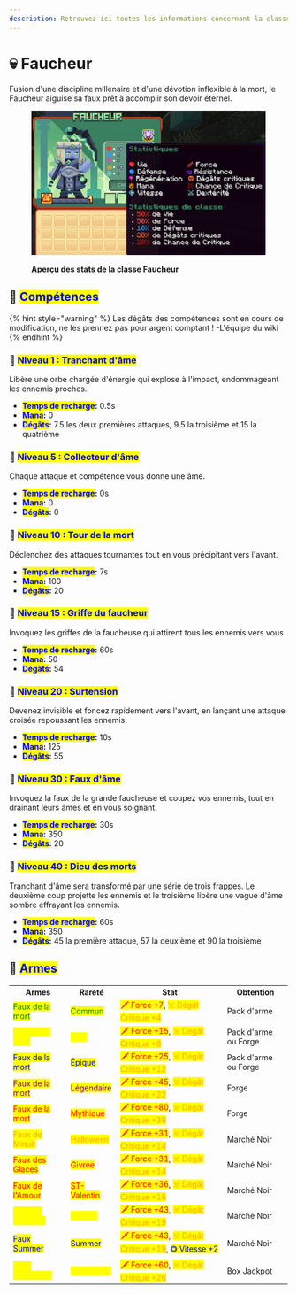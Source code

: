 ```yaml
---
description: Retrouvez ici toutes les informations concernant la classe Faucher
---
```


# 💀 Faucheur

Fusion d'une discipline millénaire et d'une dévotion inflexible à la mort, le Faucheur aiguise sa faux prêt à accomplir son devoir éternel.

<figure><img src="../../.gitbook/assets/Les_Classes/Faucheur.png" alt=""><figcaption><p><strong>Aperçu des stats de la classe Faucheur</strong></p></figcaption></figure>

## 💠 <mark style="color:blue;">Compétences</mark>

{% hint style="warning" %}
Les dégâts des compétences sont en cours de modification, ne les prennez pas pour argent comptant !
-L'équipe du wiki
{% endhint %}

### 🔸 <mark style="color:blue;">**Niveau 1 : Tranchant d'âme**</mark>

Libère une orbe chargée d'énergie qui explose à l'impact, endommageant les ennemis proches.

* <mark style="color:blue;">**Temps de recharge**</mark>**:** 0.5s
* <mark style="color:blue;">**Mana**</mark>**:** 0
* <mark style="color:blue;">**Dégâts**</mark>**:** 7.5 les deux premières attaques, 9.5 la troisième et 15 la quatrième

### 🔸 <mark style="color:blue;">**Niveau 5 : Collecteur d'âme**</mark>

Chaque attaque et compétence vous donne une âme.

* <mark style="color:blue;">**Temps de recharge**</mark>**:** 0s
* <mark style="color:blue;">**Mana**</mark>**:** 0
* <mark style="color:blue;">**Dégâts**</mark>**:** 0

### 🔸 <mark style="color:blue;">**Niveau 10 : Tour de la mort**</mark>

Déclenchez des attaques tournantes tout en vous précipitant vers l'avant.

* <mark style="color:blue;">**Temps de recharge**</mark>**:** 7s
* <mark style="color:blue;">**Mana**</mark>**:** 100
* <mark style="color:blue;">**Dégâts**</mark>**:** 20

### 🔸 <mark style="color:blue;">**Niveau 15 : Griffe du faucheur**</mark>

Invoquez les griffes de la faucheuse qui attirent tous les ennemis vers vous

* <mark style="color:blue;">**Temps de recharge**</mark>**:** 60s
* <mark style="color:blue;">**Mana**</mark>**:** 50
* <mark style="color:blue;">**Dégâts**</mark>**:** 54

### 🔸 <mark style="color:blue;">**Niveau 20 : Surtension**</mark>

Devenez invisible et foncez rapidement vers l'avant, en lançant une attaque croisée repoussant les ennemis.

* <mark style="color:blue;">**Temps de recharge**</mark>**:** 10s
* <mark style="color:blue;">**Mana**</mark>**:** 125
* <mark style="color:blue;">**Dégâts**</mark>**:** 55

### 🔸 <mark style="color:blue;">**Niveau 30 : Faux d'âme**</mark>

Invoquez la faux de la grande faucheuse et coupez vos ennemis, tout en drainant leurs âmes et en vous soignant.

* <mark style="color:blue;">**Temps de recharge**</mark>**:** 30s
* <mark style="color:blue;">**Mana**</mark>**:** 350
* <mark style="color:blue;">**Dégâts**</mark>**:** 20

### 🔸 <mark style="color:blue;">**Niveau 40 : Dieu des morts**</mark>

Tranchant d'âme sera transformé par une série de trois frappes. Le deuxième coup projette les ennemis et le troisième libère une vague d'âme sombre effrayant les ennemis.

* <mark style="color:blue;">**Temps de recharge**</mark>**:** 60s
* <mark style="color:blue;">**Mana**</mark>**:** 350
* <mark style="color:blue;">**Dégâts**</mark>**:** 45 la première attaque, 57 la deuxième et 90 la troisième

## 💠 <mark style="color:blue;">Armes</mark>

<table>
  <tr>
    <th>Armes</th>
    <th>Rareté</th>
    <th>Stat</th>
    <th>Obtention</th>
  </tr>
  <tr>
    <td><mark style="color:green;">Faux de la mort</mark></td>
    <td><mark style="color:green;">Commun</mark></td>
    <td><mark style="color:red;">🗡 Force +7</mark>, <mark style="color:orange;">☠ Dégât Critique +4</mark></td>
    <td>Pack d'arme</td>
  </tr>
  <tr>
    <td><mark style="color:yellow;">Faux de la mort</mark></td>
    <td><mark style="color:yellow;">Rare</mark></td>
    <td><mark style="color:red;">🗡 Force +15</mark>, <mark style="color:orange;">☠ Dégât Critique +8</mark></td>
    <td>Pack d'arme ou Forge</td>
  </tr>
  <tr>
    <td><mark style="color:blue;">Faux de la mort</mark></td>
    <td><mark style="color:blue;">Épique</mark></td>
    <td><mark style="color:red;">🗡 Force +25</mark>, <mark style="color:orange;">☠ Dégât Critique +12</mark></td>
    <td>Pack d'arme ou Forge</td>
  </tr>
  <tr>
    <td><mark style="color:purple;">Faux de la mort</mark></td>
    <td><mark style="color:purple;">Légendaire</mark></td>
    <td><mark style="color:red;">🗡 Force +45</mark>, <mark style="color:orange;">☠ Dégât Critique +22</mark></td>
    <td>Forge</td>
  </tr>
  <tr>
    <td><mark style="color:red;">Faux de la mort</mark></td>
    <td><mark style="color:red;">Mythique</mark></td>
    <td><mark style="color:red;">🗡 Force +80</mark>, <mark style="color:orange;">☠ Dégât Critique +39</mark></td>
    <td>Forge</td>
  </tr>
  <tr>
    <td><mark style="color:orange;">Faux de Minuit</mark></td>
    <td><mark style="color:orange;">Halloween</mark></td>
    <td><mark style="color:red;">🗡 Force +31</mark>, <mark style="color:orange;">☠ Dégât Critique +14</mark></td>
    <td>Marché Noir</td>
  </tr>
  <tr>
    <td><mark style="color:red;">Faux des Glaces</mark></td>
    <td><mark style="color:red;">Givrée</mark></td>
    <td><mark style="color:red;">🗡 Force +31</mark>, <mark style="color:orange;">☠ Dégât Critique +14</mark></td>
    <td>Marché Noir</td>
  </tr>
  <tr>
    <td><mark style="color:red;">Faux de l'Amour</mark></td>
    <td><mark style="color:red;">ST-Valentin</mark></td>
    <td><mark style="color:red;">🗡 Force +36</mark>, <mark style="color:orange;">☠ Dégât Critique +16</mark></td>
    <td>Marché Noir</td>
  </tr>
  <tr>
    <td><mark style="color:yellow;">Faux en Chocolat</mark></td>
    <td><mark style="color:yellow;">Pâques</mark></td>
    <td><mark style="color:red;">🗡 Force +43</mark>, <mark style="color:orange;">☠ Dégât Critique +19</mark></td>
    <td>Marché Noir</td>
  </tr>
  <tr>
    <td><mark style="color:blue;">Faux Summer</mark></td>
    <td><mark style="color:blue;">Summer</mark></td>
    <td><mark style="color:red;">🗡 Force +43</mark>, <mark style="color:orange;">☠ Dégât Critique +19</mark>, <mark style="color:blue;">◎ Vitesse +2</mark></td>
    <td>Marché Noir</td>
  </tr>
  <tr>
    <td><mark style="color:yellow;">Faux légendaire</mark></td>
    <td><mark style="color:yellow;">Légendaire</mark></td>
    <td><mark style="color:red;">🗡 Force +60</mark>, <mark style="color:orange;">☠ Dégât Critique +26</mark></td>
    <td>Box Jackpot</td>
  </tr>
</table>
